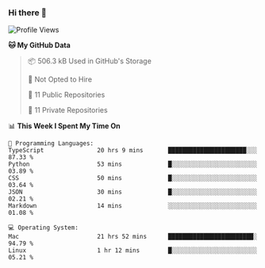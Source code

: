 ### Hi there 👋

<!--
**huayuan4396/huayuan4396** is a ✨ _special_ ✨ repository because its `README.md` (this file) appears on your GitHub profile.

Here are some ideas to get you started:

- 🔭 I’m currently working on ...
- 🌱 I’m currently learning ...
- 👯 I’m looking to collaborate on ...
- 🤔 I’m looking for help with ...
- 💬 Ask me about ...
- 📫 How to reach me: ...
- 😄 Pronouns: ...
- ⚡ Fun fact: ...
-->

<!--START_SECTION:waka-->
![Profile Views](http://img.shields.io/badge/Profile%20Views-2-blue)

**🐱 My GitHub Data** 

> 📦 506.3 kB Used in GitHub's Storage 
 > 
> 🚫 Not Opted to Hire
 > 
> 📜 11 Public Repositories 
 > 
> 🔑 11 Private Repositories 
 > 
📊 **This Week I Spent My Time On** 

```text
💬 Programming Languages: 
TypeScript               20 hrs 9 mins       ██████████████████████░░░   87.33 % 
Python                   53 mins             █░░░░░░░░░░░░░░░░░░░░░░░░   03.89 % 
CSS                      50 mins             █░░░░░░░░░░░░░░░░░░░░░░░░   03.64 % 
JSON                     30 mins             █░░░░░░░░░░░░░░░░░░░░░░░░   02.21 % 
Markdown                 14 mins             ░░░░░░░░░░░░░░░░░░░░░░░░░   01.08 % 

💻 Operating System: 
Mac                      21 hrs 52 mins      ████████████████████████░   94.79 % 
Linux                    1 hr 12 mins        █░░░░░░░░░░░░░░░░░░░░░░░░   05.21 % 
```


<!--END_SECTION:waka-->
